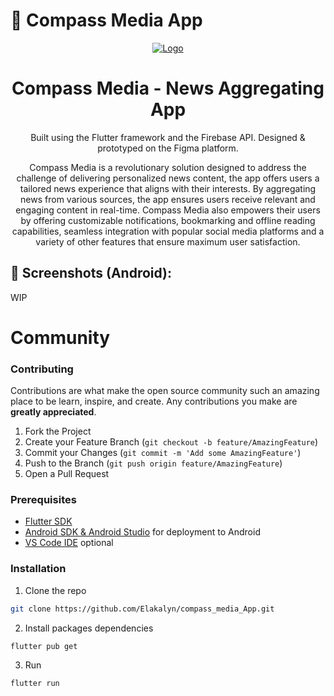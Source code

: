 
# 📰 Compass Media App

<p align="center">
  <a href="https://github.com/Elakalyn/compass_media_App">
    <img src="https://media.discordapp.net/attachments/1162868754762448966/1162869211987710072/a7d5e0a5-b5fa-4d3b-a1bf-57a43e94669f-removebg-preview.png?ex=653d8159&is=652b0c59&hm=f79eef126bd9a8f5be6fcf003441e7b1a1652364baec4fe6eac9ee98ccfbb209&=&width=427&height=427" alt="Logo">
  </a>

  <h1 align="center">Compass Media - News Aggregating App</h1>
  
  <p align="center">Built using the Flutter framework and the Firebase API. Designed & prototyped on the Figma platform.</p>

</p>

<p align="center">Compass Media is a revolutionary solution designed to address the challenge of delivering personalized news content, the app offers users a tailored news experience that aligns with their interests. By aggregating news from various sources, the app ensures users receive relevant and engaging content in real-time. Compass Media also empowers their users by offering customizable notifications, bookmarking and offline reading capabilities, seamless integration with popular social media platforms and a variety of other features that ensure maximum user satisfaction.</p>


## 📱 Screenshots (Android):

WIP

# Community

### Contributing

Contributions are what make the open source community such an amazing place to be learn, inspire, and create. Any contributions you make are **greatly appreciated**.

1. Fork the Project
2. Create your Feature Branch (`git checkout -b feature/AmazingFeature`)
3. Commit your Changes (`git commit -m 'Add some AmazingFeature'`)
4. Push to the Branch (`git push origin feature/AmazingFeature`)
5. Open a Pull Request

### Prerequisites

- [Flutter SDK](https://flutter.dev)
- [Android SDK & Android Studio](https://developer.android.com/studio) for deployment to Android
- [VS Code IDE](https://code.visualstudio.com/) optional


### Installation

1. Clone the repo

```sh
git clone https://github.com/Elakalyn/compass_media_App.git
```

2. Install packages dependencies

```
flutter pub get
```

3. Run

```
flutter run
```
